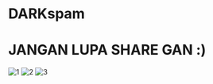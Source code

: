 # DARKspam
# JANGAN LUPA SHARE GAN :)

![1](https://user-images.githubusercontent.com/49472584/76677786-ee2c3b80-6604-11ea-926e-fcd038a2880b.png)
![2](https://user-images.githubusercontent.com/49472584/76677787-eff5ff00-6604-11ea-9cdd-9d7e0204c883.png)
![3](https://user-images.githubusercontent.com/49472584/76677788-f08e9580-6604-11ea-9cef-026c86a804e9.png)
